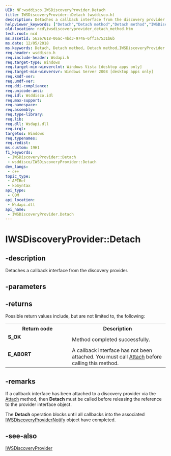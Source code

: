 ```yaml
---
UID: NF:wsddisco.IWSDiscoveryProvider.Detach
title: IWSDiscoveryProvider::Detach (wsddisco.h)
description: Detaches a callback interface from the discovery provider.
helpviewer_keywords: ["Detach","Detach method","Detach method","IWSDiscoveryProvider interface","IWSDiscoveryProvider interface","Detach method","IWSDiscoveryProvider.Detach","IWSDiscoveryProvider::Detach","ncd.iwsdiscoveryprovider_detach_method","wsddisco/IWSDiscoveryProvider::Detach"]
old-location: ncd\iwsdiscoveryprovider_detach_method.htm
tech.root: ncd
ms.assetid: 562e7618-06ac-4bd3-9746-6ff3a7531b6b
ms.date: 12/05/2018
ms.keywords: Detach, Detach method, Detach method,IWSDiscoveryProvider interface, IWSDiscoveryProvider interface,Detach method, IWSDiscoveryProvider.Detach, IWSDiscoveryProvider::Detach, ncd.iwsdiscoveryprovider_detach_method, wsddisco/IWSDiscoveryProvider::Detach
req.header: wsddisco.h
req.include-header: Wsdapi.h
req.target-type: Windows
req.target-min-winverclnt: Windows Vista [desktop apps only]
req.target-min-winversvr: Windows Server 2008 [desktop apps only]
req.kmdf-ver: 
req.umdf-ver: 
req.ddi-compliance: 
req.unicode-ansi: 
req.idl: Wsddisco.idl
req.max-support: 
req.namespace: 
req.assembly: 
req.type-library: 
req.lib: 
req.dll: Wsdapi.dll
req.irql: 
targetos: Windows
req.typenames: 
req.redist: 
ms.custom: 19H1
f1_keywords:
 - IWSDiscoveryProvider::Detach
 - wsddisco/IWSDiscoveryProvider::Detach
dev_langs:
 - c++
topic_type:
 - APIRef
 - kbSyntax
api_type:
 - COM
api_location:
 - Wsdapi.dll
api_name:
 - IWSDiscoveryProvider.Detach
---
```


# IWSDiscoveryProvider::Detach


## -description

Detaches a callback interface from the discovery provider.

## -parameters

## -returns

Possible return values include, but are not limited to, the following:

<table>
<tr>
<th>Return code</th>
<th>Description</th>
</tr>
<tr>
<td width="40%">
<dl>
<dt><b>S_OK</b></dt>
</dl>
</td>
<td width="60%">
Method completed successfully.

</td>
</tr>
<tr>
<td width="40%">
<dl>
<dt><b>E_ABORT</b></dt>
</dl>
</td>
<td width="60%">
A callback interface has not been attached. You must call <a href="https://docs.microsoft.com/windows/desktop/api/wsddisco/nf-wsddisco-iwsdiscoveryprovider-attach">Attach</a> before calling this method.

</td>
</tr>
</table>

## -remarks

If a callback interface has been attached to a discovery provider via the <a href="https://docs.microsoft.com/windows/desktop/api/wsddisco/nf-wsddisco-iwsdiscoveryprovider-attach">Attach</a> method, then <b>Detach</b> must be called before releasing the reference to the provider interface object.

The <b>Detach</b> operation blocks until all callbacks into the associated <a href="https://docs.microsoft.com/windows/desktop/api/wsddisco/nn-wsddisco-iwsdiscoveryprovidernotify">IWSDiscoveryProviderNotify</a> object have completed.

## -see-also

<a href="https://docs.microsoft.com/windows/desktop/api/wsddisco/nn-wsddisco-iwsdiscoveryprovider">IWSDiscoveryProvider</a>

